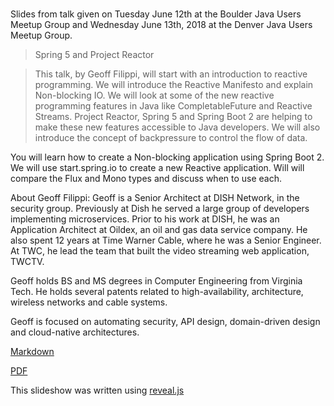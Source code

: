 # 

Slides from talk given on Tuesday June 12th at the Boulder Java Users Meetup Group and Wednesday June 13th, 2018 at the Denver Java Users Meetup Group.

> Spring 5 and Project Reactor

>This talk, by Geoff Filippi, will start with an introduction to reactive programming. We will introduce the Reactive Manifesto and explain Non-blocking IO. We will look at some of the new reactive programming features in Java like CompletableFuture and Reactive Streams. Project Reactor, Spring 5 and Spring Boot 2 are helping to make these new features accessible to Java developers. We will also introduce the concept of backpressure to control the flow of data.

You will learn how to create a Non-blocking application using Spring Boot 2. We will use start.spring.io to create a new Reactive application. Will will compare the Flux and Mono types and discuss when to use each.

About Geoff Filippi: Geoff is a Senior Architect at DISH Network, in the security group. Previously at Dish he served a large group of developers implementing microservices. Prior to his work at DISH, he was an Application Architect at Oildex, an oil and gas data service company. He also spent 12 years at Time Warner Cable, where he was a Senior Engineer. At TWC, he lead the team that built the video streaming web application, TWCTV.

Geoff holds BS and MS degrees in Computer Engineering from Virginia Tech. He holds several patents related to high-availability, architecture, wireless networks and cable systems.

Geoff is focused on automating security, API design, domain-driven design and cloud-native architectures.

[Markdown]('spring5-reactor.md')

[PDF]('spring5-reactor.pdf')

This slideshow was written using [reveal.js](https://github.com/hakimel/reveal.js)

